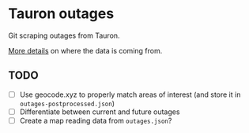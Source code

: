 # Tauron outages

Git scraping outages from Tauron.

[More details](https://www.kubawolanin.com/power-outages-notifications/) on where the data is coming from.

## TODO

- [ ] Use geocode.xyz to properly match areas of interest (and store it in `outages-postprocessed.json`)
- [ ] Differentiate between current and future outages
- [ ] Create a map reading data from `outages.json`?
